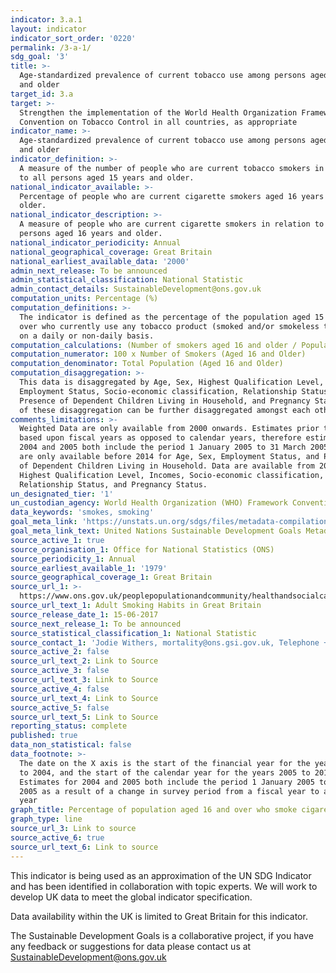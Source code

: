 ```yaml
---
indicator: 3.a.1
layout: indicator
indicator_sort_order: '0220'
permalink: /3-a-1/
sdg_goal: '3'
title: >-
  Age-standardized prevalence of current tobacco use among persons aged 15 years
  and older
target_id: 3.a
target: >-
  Strengthen the implementation of the World Health Organization Framework
  Convention on Tobacco Control in all countries, as appropriate
indicator_name: >-
  Age-standardized prevalence of current tobacco use among persons aged 15 years
  and older
indicator_definition: >-
  A measure of the number of people who are current tobacco smokers in relation
  to all persons aged 15 years and older.
national_indicator_available: >-
  Percentage of people who are current cigarette smokers aged 16 years and
  older.
national_indicator_description: >-
  A measure of people who are current cigarette smokers in relation to all
  persons aged 16 years and older. 
national_indicator_periodicity: Annual
national_geographical_coverage: Great Britain
national_earliest_available_data: '2000'
admin_next_release: To be announced
admin_statistical_classification: National Statistic
admin_contact_details: SustainableDevelopment@ons.gov.uk
computation_units: Percentage (%)
computation_definitions: >-
  The indicator is defined as the percentage of the population aged 15 years and
  over who currently use any tobacco product (smoked and/or smokeless tobacco)
  on a daily or non-daily basis.
computation_calculations: (Number of smokers aged 16 and older / Population) * 100
computation_numerator: 100 x Number of Smokers (Aged 16 and Older)
computation_denominator: Total Population (Aged 16 and Older)
computation_disaggregation: >-
  This data is disaggregated by Age, Sex, Highest Qualification Level, Income,
  Employment Status, Socio-economic classification, Relationship Status,
  Presence of Dependent Children Living in Household, and Pregnancy Status. Some
  of these disaggregation can be further disaggregated amongst each other. 
comments_limitations: >-
  Weighted Data are only available from 2000 onwards. Estimates prior to 2005 as
  based upon fiscal years as opposed to calendar years, therefore estimates for
  2004 and 2005 both include the period 1 January 2005 to 31 March 2005. Data
  are only available before 2014 for Age, Sex, Employment Status, and Presence
  of Dependent Children Living in Household. Data are available from 2014 for
  Highest Qualification Level, Incomes, Socio-economic classification,
  Relationship Status, and Pregnancy Status.  
un_designated_tier: '1'
un_custodian_agency: World Health Organization (WHO) Framework Convention on Tobacco Control (FCTC)
data_keywords: 'smokes, smoking'
goal_meta_link: 'https://unstats.un.org/sdgs/files/metadata-compilation/Metadata-Goal-3.pdf'
goal_meta_link_text: United Nations Sustainable Development Goals Metadata (PDF 866 KB)
source_active_1: true
source_organisation_1: Office for National Statistics (ONS)
source_periodicity_1: Annual
source_earliest_available_1: '1979'
source_geographical_coverage_1: Great Britain
source_url_1: >-
  https://www.ons.gov.uk/peoplepopulationandcommunity/healthandsocialcare/drugusealcoholandsmoking/datasets/adultsmokinghabitsingreatbritain
source_url_text_1: Adult Smoking Habits in Great Britain
source_release_date_1: 15-06-2017
source_next_release_1: To be announced
source_statistical_classification_1: National Statistic
source_contact_1: 'Jodie Withers, mortality@ons.gsi.gov.uk, Telephone +44 (0)1633 455591'
source_active_2: false
source_url_text_2: Link to Source
source_active_3: false
source_url_text_3: Link to Source
source_active_4: false
source_url_text_4: Link to Source
source_active_5: false
source_url_text_5: Link to Source
reporting_status: complete
published: true
data_non_statistical: false
data_footnote: >-
  The date on the X axis is the start of the financial year for the years 2000
  to 2004, and the start of the calendar year for the years 2005 to 2015.
  Estimates for 2004 and 2005 both include the period 1 January 2005 to 31 March
  2005 as a result of a change in survey period from a fiscal year to a calendar
  year
graph_title: Percentage of population aged 16 and over who smoke cigarettes
graph_type: line
source_url_3: Link to source
source_active_6: true
source_url_text_6: Link to source
---
```

This indicator is being used as an approximation of the UN SDG Indicator and has been identified in collaboration with topic experts. We will work to develop UK data to meet the global indicator specification.
  
Data availability within the UK is limited to Great Britain for this indicator.
  
The Sustainable Development Goals is a collaborative project, if you have any feedback or suggestions for data please contact us at <SustainableDevelopment@ons.gov.uk>
